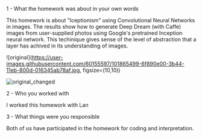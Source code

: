 1 - What the homework was about in your own words

This homework is about "Iceptionism" using Convolutional Neural Networks in images. 
The results show how to generate Deep Dream (with Caffe) images from user-supplied photos using Google's pretrained Inception neural network. 
This techinique gives sense of the level of abstraction that a layer has achived in its understanding of images.

![original](https://user-images.githubusercontent.com/60155597/101865499-6f890e00-3b44-11eb-800d-016345ab78af.jpg, figsize=(10,10))

![original_changed](https://user-images.githubusercontent.com/60155597/101865500-7021a480-3b44-11eb-81b6-0c02e15babdd.jpg)



2 - Who you worked with 

I worked this homework with Lan

3 - What things were you responsible 

Both of us have participated in the homework for coding and interpretation. 

